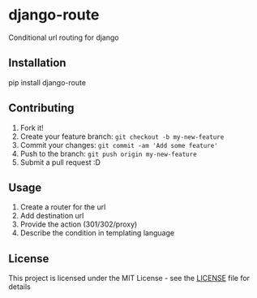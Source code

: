# django-route
Conditional url routing for django

## Installation

pip install django-route

## Contributing

1. Fork it!
2. Create your feature branch: `git checkout -b my-new-feature`
3. Commit your changes: `git commit -am 'Add some feature'`
4. Push to the branch: `git push origin my-new-feature`
5. Submit a pull request :D

## Usage

1. Create a router for the url
2. Add destination url
3. Provide the action (301/302/proxy)
4. Describe the condition in templating language

## License

This project is licensed under the MIT License - see the [LICENSE](LICENSE) file for details
